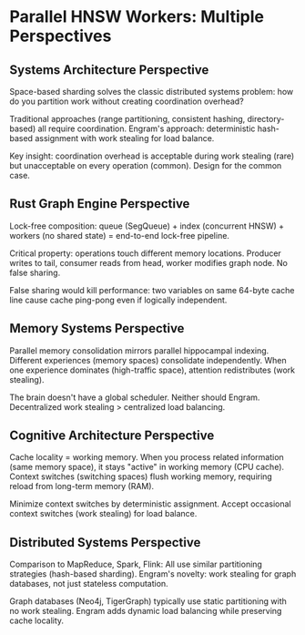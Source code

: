 # Parallel HNSW Workers: Multiple Perspectives

## Systems Architecture Perspective

Space-based sharding solves the classic distributed systems problem: how do you partition work without creating coordination overhead?

Traditional approaches (range partitioning, consistent hashing, directory-based) all require coordination. Engram's approach: deterministic hash-based assignment with work stealing for load balance.

Key insight: coordination overhead is acceptable during work stealing (rare) but unacceptable on every operation (common). Design for the common case.

## Rust Graph Engine Perspective

Lock-free composition: queue (SegQueue) + index (concurrent HNSW) + workers (no shared state) = end-to-end lock-free pipeline.

Critical property: operations touch different memory locations. Producer writes to tail, consumer reads from head, worker modifies graph node. No false sharing.

False sharing would kill performance: two variables on same 64-byte cache line cause cache ping-pong even if logically independent.

## Memory Systems Perspective

Parallel memory consolidation mirrors parallel hippocampal indexing. Different experiences (memory spaces) consolidate independently. When one experience dominates (high-traffic space), attention redistributes (work stealing).

The brain doesn't have a global scheduler. Neither should Engram. Decentralized work stealing > centralized load balancing.

## Cognitive Architecture Perspective

Cache locality = working memory. When you process related information (same memory space), it stays "active" in working memory (CPU cache). Context switches (switching spaces) flush working memory, requiring reload from long-term memory (RAM).

Minimize context switches by deterministic assignment. Accept occasional context switches (work stealing) for load balance.

## Distributed Systems Perspective

Comparison to MapReduce, Spark, Flink: All use similar partitioning strategies (hash-based sharding). Engram's novelty: work stealing for graph databases, not just stateless computation.

Graph databases (Neo4j, TigerGraph) typically use static partitioning with no work stealing. Engram adds dynamic load balancing while preserving cache locality.
